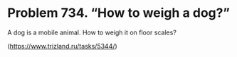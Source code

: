 # Problem 734. “How to weigh a dog?”

A dog is a mobile animal. How to weigh it on floor scales?

(https://www.trizland.ru/tasks/5344/)